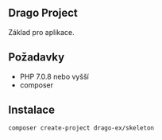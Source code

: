 ## Drago Project

Základ pro aplikace.

## Požadavky

- PHP 7.0.8 nebo vyšší
- composer

## Instalace

```
composer create-project drago-ex/skeleton
```
